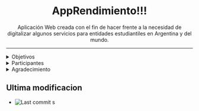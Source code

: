 <h1 align="center">AppRendimiento!!!</h1>

<p align="center">Aplicación Web creada con el fin de hacer frente a la necesidad de digitalizar algunos servicios para entidades estudiantiles en Argentina y del mundo.</p>
<hr />


<details hide>
    <summary>Objetivos</summary>
    <p></p>
</details>

<details hide>
    <summary>Participantes</summary>
    <p></p>
</details>

<details hide>
    <summary>Agradecimiento</summary>
    <code></code>
</details>


## Ultima modificacion
-  ![Last commit](https://img.shields.io/github/last-commit/No-Country/c16-29-n-node-react?style=flat-square) s
